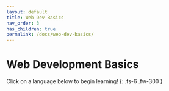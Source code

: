 ```yaml
---
layout: default
title: Web Dev Basics
nav_order: 3
has_children: true
permalink: /docs/web-dev-basics/
---
```


# Web Development Basics

Click on a language below to begin learning!
{: .fs-6 .fw-300 }
